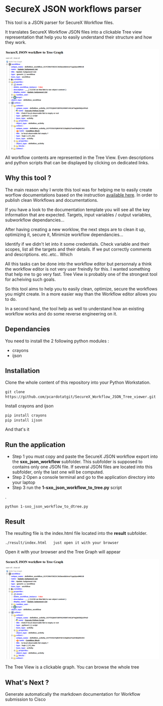 # SecureX JSON workflows parser

This tool is a JSON parser for SecureX Workflow files.

It translates SecureX Workflow JSON files into a clickable Tree view representation that help you to easily understand their structure and how they work.

![](./images/img1.png)

All workflow contents are represented in the Tree View. Even descriptions and python scripts that can be displayed by clicking on dedicated links. 

## Why this tool ?

The main reason why I wrote this tool was for helping me to easily create worflow documentations based on the instruction [available here](https://ciscosecurity.github.io/sxo-05-security-workflows/content-quality/documentation-template). In order to publish clean Workflows and documentations.

If you have a look to the documentation template you will see all the key information that are expected. Targets, input variables / output variables, subworkflow dependancies...

After having creating a new worklow, the next steps are to clean it up, optimizing it, secure it, Minimize workflow dependancies... 

Identify if we didn't let into it some credentials. Check variable and their scopes, list all the targets and their details. If we put correctly comments and descriptions. etc..etc.. Which 

All this tasks can be done into the workflow editor but personnaly a think the workflow editor is not very user freindly for this. I wanted something that help me to go very fast. Tree View is probably one of the strongest tool for acheiving such goals.

So this tool aims to help you to easily clean, optimize, secure the workflows you might create. In a more easier way than the Workflow editor allows you to do.

In a second hand, the tool help as well to understand how an existing workflow works and do some reverse engineering on it.


## Dependancies

You need to install the 2 following python modules :

- crayons
- ijson

## Installation

Clone the whole content of this repository into your Python Workstation.

    git clone https://github.com/pcardotatgit/SecureX_Workflow_JSON_Tree_viewer.git

Install crayons and ijson 

    pip install crayons
    pip install ijson

And that's it

## Run the application


- Step 1 you must copy and paste the SecureX JSON workflow export into the  **sxo_json_workflow** subfolder. This subfolder is supposed to contains only one JSON file. If several JSON files are located into this subfolder, only the last one will be computed.
- Step 2 Open a console terminal and go to the application directory into your laptop
- Step 3 run the **1-sxo_json_workflow_to_tree.py** script

.

    python 1-sxo_json_workflow_to_dtree.py

## Result

The resulting file is the index.html file located into the **result** subfolder.

    ./result/index.html   just open it with your browser

Open it with your browser and the Tree Graph will appear 

![](./images/img1.png)

The Tree View is a clickable graph. You can browse the whole tree

## What's Next ?

Generate automatically the markdown documentation for Workflow submission to Cisco